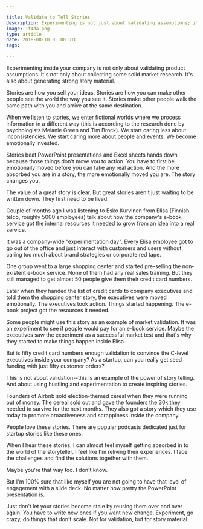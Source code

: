 ```yaml
---

title: Validate to Tell Stories
description: Experimenting is not just about validating assumptions; it's also about gathering story material
image: 1f4da.png
type: article
date: 2018-08-10 05:00 UTC
tags:

---
```


Experimenting inside your company is not only about validating product assumptions. It's not only about collecting some solid market research. It's also about generating strong story material.

Stories are how you sell your ideas. Stories are how you can make other people see the world the way you see it. Stories make other people walk the same path with you and arrive at the same destination.

When we listen to stories, we enter fictional worlds where we process information in a different way (this is according to the research done by psychologists Melanie Green and Tim Brock). We start caring less about inconsistencies. We start caring more about people and events. We become emotionally invested.

Stories beat PowerPoint presentations and Excel sheets hands down because those things don't move you to action. You have to first be emotionally moved before you can take any real action. And the more absorbed you are in a story, the more emotionally moved you are. The story changes you.

The value of a great story is clear. But great stories aren't just waiting to be written down. They first need to be lived.

Couple of months ago I was listening to Esko Kurvinen from Elisa (Finnish telco, roughly 5000 employees) talk about how the company's e-book service got the internal resources it needed to grow from an idea into a real service.

It was a company-wide "experimentation day". Every Elisa employee got to go out of the office and just interact with customers and users without caring too much about brand strategies or corporate red tape.

One group went to a large shopping center and started pre-selling the non-existent e-book service. None of them had any real sales training. But they still managed to get almost 50 people give them their credit card numbers.

Later when they handed the list of credit cards to company executives and told them the shopping center story, the executives were moved emotionally. The executives took action. Things started happening. The e-book project got the resources it needed.

Some people might use this story as an example of market validation. It was an experiment to see if people would pay for an e-book service. Maybe the executives saw the experiment as a successful market test and that's why they started to make things happen inside Elisa.

But is fifty credit card numbers enough validation to convince the C-level executives inside your company? As a startup, can you really get seed funding with just fifty customer orders?

This is not about validation--this is an example of the power of story telling. And about using hustling and experimentation to create inspiring stories.

Founders of Airbnb sold election-themed cereal when they were running out of money. The cereal sold out and gave the founders the 30k they needed to survive for the next months. They also got a story which they use today to promote proactiveness and scrappiness inside the company.

People love these stories. There are popular podcasts dedicated just for startup stories like these ones.

When I hear these stories, I can almost feel myself getting absorbed in to the world of the storyteller. I feel like I'm reliving their experiences. I face the challenges and find the solutions together with them.

Maybe you're that way too. I don't know.

But I'm 100% sure that like myself you are not going to have that level of engagement with a slide deck. No matter how pretty the PowerPoint presentation is.

Just don't let your stories become stale by reusing them over and over again. You have to write new ones if you want new change. Experiment, go crazy, do things that don't scale. Not for validation, but for story material.
